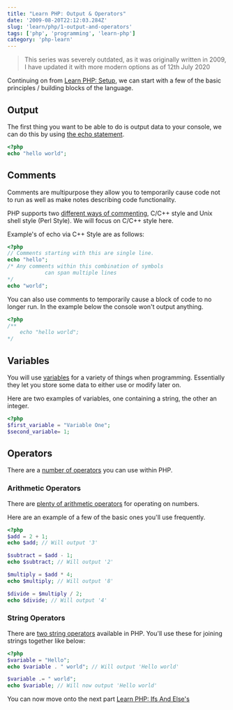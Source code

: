 ```yaml
---
title: "Learn PHP: Output & Operators"
date: '2009-08-20T22:12:03.284Z'
slug: 'learn/php/1-output-and-operators'
tags: ['php', 'programming', 'learn-php']
category: 'php-learn'
---
```

> This series was severely outdated, as it was originally written in 2009, I have updated it with more modern options as of 12th July 2020

Continuing on from [Learn PHP: Setup](/blog/learn/php/0-setup), we can start with a few of the basic principles / building blocks of the language.

##  Output
The first thing you want to be able to do is output data to your console, we can do this by using [the echo statement](https://www.php.net/manual/en/function.echo.php).
```php 
<?php
echo "hello world";
```

## Comments
Comments are multipurpose they allow you to temporarily cause code not to run as well as make notes describing code functionality.

PHP supports two [different ways of commenting](https://www.php.net/manual/en/language.basic-syntax.comments.php), C/C++ style and Unix shell style (Perl Style). We will focus on C/C++ style here.

Example's of echo via C++ Style are as follows:

```php
<?php
// Comments starting with this are single line.
echo "hello";
/* Any comments within this combination of symbols
            can span multiple lines  
*/
echo "world"; 
```
You can also use comments to temporarily cause a block of code to no longer run. In the example below the console won't output anything.
```php
<?php
/**
    echo "hello world";
*/
```

## Variables

You will use [variables](https://www.php.net/manual/en/language.variables.basics.php) for a variety of things when programming. Essentially they let you store some data to either use or modify later on.

Here are two examples of variables, one containing a string, the other an integer.
```php
<?php
$first_variable = "Variable One";
$second_variable= 1;
```

## Operators
There are a [number of operators](https://www.php.net/manual/en/language.operators.php) you can use within PHP.

### Arithmetic Operators
There are [plenty of arithmetic operators]( https://www.php.net/manual/en/language.operators.arithmetic.php) for operating on numbers.

Here are an example of a few of the basic ones you'll use frequently.
```php
<?php
$add = 2 + 1;
echo $add; // Will output '3'

$subtract = $add - 1;
echo $subtract; // Will output '2'

$multiply = $add * 4;
echo $multiply; // Will output '8'

$divide = $multiply / 2;
echo $divide; // Will output '4'
```

### String Operators
There are [two string operators](https://www.php.net/manual/en/language.operators.string.php) available in PHP. You'll use these for joining strings together like below:
```php
<?php
$variable = "Hello";
echo $variable . " world"; // Will output 'Hello world'

$variable .= " world";
echo $variable; // Will now output 'Hello world'
```

You can now move onto the next part [Learn PHP: Ifs And Else's](/blog/learn/php/2-ifs-and-elses)